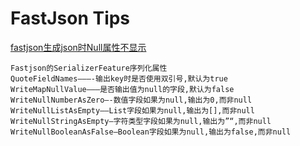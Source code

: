 # FastJson Tips

[fastjson生成json时Null属性不显示]("http://wuzhuti.cn/2175.html")

    Fastjson的SerializerFeature序列化属性
	QuoteFieldNames———-输出key时是否使用双引号,默认为true 
	WriteMapNullValue——–是否输出值为null的字段,默认为false 
	WriteNullNumberAsZero—-数值字段如果为null,输出为0,而非null 
	WriteNullListAsEmpty—–List字段如果为null,输出为[],而非null 
	WriteNullStringAsEmpty—字符类型字段如果为null,输出为”“,而非null 
	WriteNullBooleanAsFalse–Boolean字段如果为null,输出为false,而非null

